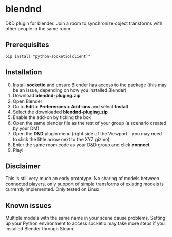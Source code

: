 # blendnd
D&amp;D plugin for blender. Join a room to synchronize object transforms with other people in the same room.

## Prerequisites
```
pip install "python-socketio[client]"
```

## Installation
0. Install **socketio** and ensure Blender has access to the package (this may be an issue, depending on how you installed Blender)
1. Download **blendnd-pluging.zip**
2. Open Blender
3. Go to **Edit > Preferences > Add-ons** and select **Install**
4. Select the downloaded **blendnd-pluging.zip**
5. Enable the add-on by ticking the box
6. Open the same blender file as the rest of your group (a scenario created by your DM)
7. Open the **D&D** plugin menu (right side of the Viewport - you may need to click the little arrow next to the XYZ gizmo)
8. Enter the same room code as your D&D group and click **connect**
9. Play!

## Disclaimer
This is still very much an early prototype. No sharing of models between connected players, only support of simple transforms of existing models is currently implemented.
Only tested on Linux.

## Known issues
Multiple models with the same name in your scene cause problems.
Setting up your Python environment to access socketio may take more steps if you installed Blender through Steam.
